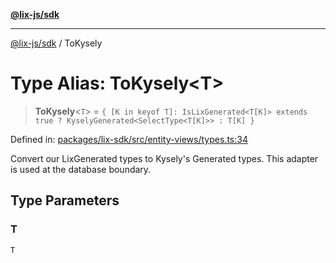 [**@lix-js/sdk**](../README.md)

***

[@lix-js/sdk](../README.md) / ToKysely

# Type Alias: ToKysely\<T\>

> **ToKysely**\<`T`\> = `{ [K in keyof T]: IsLixGenerated<T[K]> extends true ? KyselyGenerated<SelectType<T[K]>> : T[K] }`

Defined in: [packages/lix-sdk/src/entity-views/types.ts:34](https://github.com/opral/monorepo/blob/e71bdb871680205b7a92b34085dd7fe79344e0d0/packages/lix-sdk/src/entity-views/types.ts#L34)

Convert our LixGenerated types to Kysely's Generated types.
This adapter is used at the database boundary.

## Type Parameters

### T

`T`
